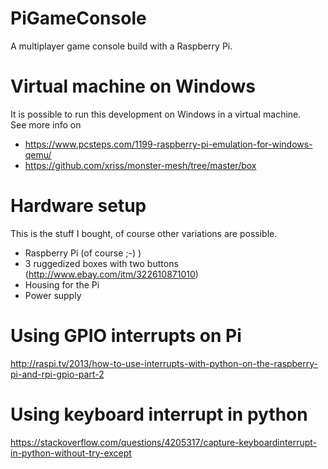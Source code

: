 # PiGameConsole
A multiplayer game console build with a Raspberry Pi.

# Virtual machine on Windows
It is possible to run this development on Windows in a virtual machine.</br>
See more info on</br>
* https://www.pcsteps.com/1199-raspberry-pi-emulation-for-windows-qemu/
* https://github.com/xriss/monster-mesh/tree/master/box

# Hardware setup
This is the stuff I bought, of course other variations are possible.
* Raspberry Pi (of course ;-) )
* 3 ruggedized boxes with two buttons (http://www.ebay.com/itm/322610871010)
* Housing for the Pi
* Power supply

# Using GPIO interrupts on Pi
http://raspi.tv/2013/how-to-use-interrupts-with-python-on-the-raspberry-pi-and-rpi-gpio-part-2

# Using keyboard interrupt in python
https://stackoverflow.com/questions/4205317/capture-keyboardinterrupt-in-python-without-try-except